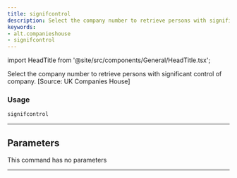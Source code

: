 ```yaml
---
title: signifcontrol
description: Select the company number to retrieve persons with significant control of company
keywords:
- alt.companieshouse
- signifcontrol
---
```


import HeadTitle from '@site/src/components/General/HeadTitle.tsx';

<HeadTitle title="alt /companieshouse/signifcontrol - Reference | OpenBB Terminal Docs" />

Select the company number to retrieve persons with significant control of company. [Source: UK Companies House]

### Usage

```python wordwrap
signifcontrol
```

---

## Parameters

This command has no parameters


---
